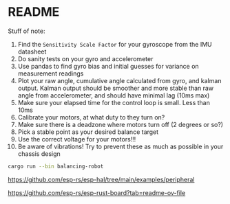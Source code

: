 # README

Stuff of note:
1. Find the `Sensitivity Scale Factor` for your gyroscope from the IMU datasheet
2. Do sanity tests on your gyro and accelerometer
3. Use pandas to find gyro bias and initial guesses for variance on measurement readings
4. Plot your raw angle, cumulative angle calculated from gyro, and kalman output. Kalman output should be smoother and more stable than raw angle from accelerometer, and should have minimal lag (10ms max)
5. Make sure your elapsed time for the control loop is small. Less than 10ms
6. Calibrate your motors, at what duty to they turn on?
7. Make sure there is a deadzone where motors turn off (2 degrees or so?)
8. Pick a stable point as your desired balance target
9. Use the correct voltage for your motors!!!
10. Be aware of vibrations! Try to prevent these as much as possible in your chassis design


```bash
cargo run --bin balancing-robot
```


https://github.com/esp-rs/esp-hal/tree/main/examples/peripheral

https://github.com/esp-rs/esp-rust-board?tab=readme-ov-file